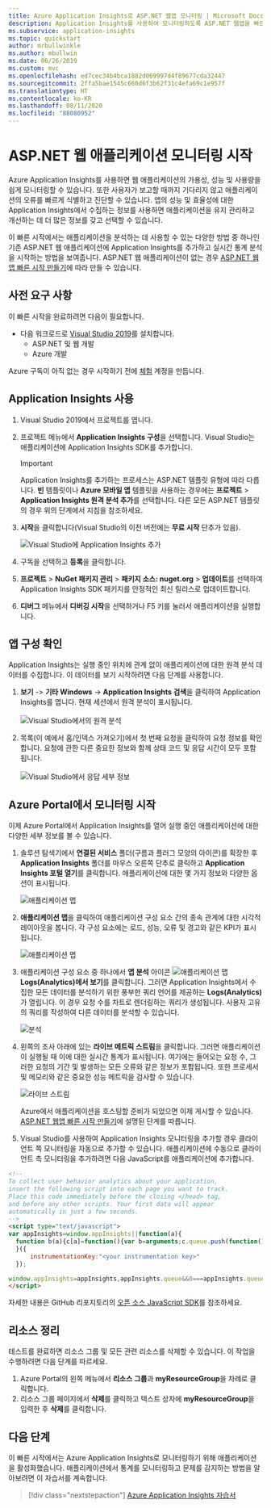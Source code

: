 ```yaml
---
title: Azure Application Insights로 ASP.NET 웹앱 모니터링 | Microsoft Docs
description: Application Insights를 사용하여 모니터링하도록 ASP.NET 웹앱을 빠르게 설정하는 지침을 제공합니다.
ms.subservice: application-insights
ms.topic: quickstart
author: mrbullwinkle
ms.author: mbullwin
ms.date: 06/26/2019
ms.custom: mvc
ms.openlocfilehash: ed7cec34b4bca1882d069997d4f89677cda32447
ms.sourcegitcommit: 2ffa5bae1545c660d6f3b62f31c4efa69c1e957f
ms.translationtype: HT
ms.contentlocale: ko-KR
ms.lasthandoff: 08/11/2020
ms.locfileid: "88080952"
---
```

# <a name="start-monitoring-your-aspnet-web-application"></a>ASP.NET 웹 애플리케이션 모니터링 시작

Azure Application Insights를 사용하면 웹 애플리케이션의 가용성, 성능 및 사용량을 쉽게 모니터링할 수 있습니다.  또한 사용자가 보고할 때까지 기다리지 않고 애플리케이션의 오류를 빠르게 식별하고 진단할 수 있습니다.  앱의 성능 및 효율성에 대한 Application Insights에서 수집하는 정보를 사용하면 애플리케이션을 유지 관리하고 개선하는 데 더 많은 정보를 갖고 선택할 수 있습니다.

이 빠른 시작에서는 애플리케이션을 분석하는 데 사용할 수 있는 다양한 방법 중 하나인 기존 ASP.NET 웹 애플리케이션에 Application Insights를 추가하고 실시간 통계 분석을 시작하는 방법을 보여줍니다. ASP.NET 웹 애플리케이션이 없는 경우 [ASP.NET 웹앱 빠른 시작 만들기](../../app-service/quickstart-dotnet-framework.md)에 따라 만들 수 있습니다.

## <a name="prerequisites"></a>사전 요구 사항
이 빠른 시작을 완료하려면 다음이 필요합니다.

- 다음 워크로드로 [Visual Studio 2019](https://visualstudio.microsoft.com/downloads/?utm_medium=microsoft&utm_source=docs.microsoft.com&utm_campaign=inline+link&utm_content=download+vs2019)를 설치합니다.
    - ASP.NET 및 웹 개발
    - Azure 개발


Azure 구독이 아직 없는 경우 시작하기 전에 [체험](https://azure.microsoft.com/free/) 계정을 만듭니다.

## <a name="enable-application-insights"></a>Application Insights 사용

1. Visual Studio 2019에서 프로젝트를 엽니다.
2. 프로젝트 메뉴에서 **Application Insights 구성**을 선택합니다. Visual Studio는 애플리케이션에 Application Insights SDK를 추가합니다.

    > [!IMPORTANT]
    > Application Insights를 추가하는 프로세스는 ASP.NET 템플릿 유형에 따라 다릅니다. **빈** 템플릿이나 **Azure 모바일 앱** 템플릿을 사용하는 경우에는 **프로젝트** > **Application Insights 원격 분석 추가**를 선택합니다. 다른 모든 ASP.NET 템플릿의 경우 위의 단계에서 지침을 참조하세요. 

3. **시작**을 클릭합니다(Visual Studio의 이전 버전에는 **무료 시작** 단추가 있음).

    ![Visual Studio에 Application Insights 추가](./media/quick-monitor-portal/add-application-insights-b.png)

4. 구독을 선택하고 **등록**을 클릭합니다.

5. **프로젝트** > **NuGet 패키지 관리** > **패키지 소스: nuget.org** > **업데이트**를 선택하여 Application Insights SDK 패키지를 안정적인 최신 릴리스로 업데이트합니다.

6. **디버그** 메뉴에서 **디버깅 시작**을 선택하거나 F5 키를 눌러서 애플리케이션을 실행합니다.

## <a name="confirm-app-configuration"></a>앱 구성 확인

Application Insights는 실행 중인 위치에 관계 없이 애플리케이션에 대한 원격 분석 데이터를 수집합니다. 이 데이터를 보기 시작하려면 다음 단계를 사용합니다.

1. **보기** -> **기타 Windows** -> **Application Insights 검색**을 클릭하여 Application Insights를 엽니다.  현재 세션에서 원격 분석이 표시됩니다.<BR><br>![Visual Studio에서의 원격 분석](./media/quick-monitor-portal/telemetry-in-vs.png)

2. 목록(이 예에서 홈/인덱스 가져오기)에서 첫 번째 요청을 클릭하여 요청 정보를 확인합니다. 요청에 관한 다른 중요한 정보와 함께 상태 코드 및 응답 시간이 모두 포함됩니다.<br><br>![Visual Studio에서 응답 세부 정보](media/quick-monitor-portal/request-details.png)

## <a name="start-monitoring-in-the-azure-portal"></a>Azure Portal에서 모니터링 시작

이제 Azure Portal에서 Application Insights를 열어 실행 중인 애플리케이션에 대한 다양한 세부 정보를 볼 수 있습니다.

1. 솔루션 탐색기에서 **연결된 서비스** 폴더(구름과 플러그 모양의 아이콘)를 확장한 후 **Application Insights** 폴더를 마우스 오른쪽 단추로 클릭하고 **Application Insights 포털 열기**를 클릭합니다.  애플리케이션에 대한 몇 가지 정보와 다양한 옵션이 표시됩니다.

    ![애플리케이션 맵](media/quick-monitor-portal/04-overview.png)

2. **애플리케이션 맵**을 클릭하여 애플리케이션 구성 요소 간의 종속 관계에 대한 시각적 레이아웃을 봅니다.  각 구성 요소에는 로드, 성능, 오류 및 경고와 같은 KPI가 표시됩니다.

    ![애플리케이션 맵](media/quick-monitor-portal/05-appmap.png)

3. 애플리케이션 구성 요소 중 하나에서 **앱 분석** 아이콘 ![애플리케이션 맵](media/quick-monitor-portal/app-viewinlogs-icon.png) **Logs(Analytics)에서 보기**를 클릭합니다. 그러면 Application Insights에서 수집한 모든 데이터를 분석하기 위한 풍부한 쿼리 언어를 제공하는 **Logs(Analytics)** 가 열립니다. 이 경우 요청 수를 차트로 렌더링하는 쿼리가 생성됩니다. 사용자 고유의 쿼리를 작성하여 다른 데이터를 분석할 수 있습니다.

    ![분석](media/quick-monitor-portal/6viewanalytics.png)

4. 왼쪽의 조사 아래에 있는 **라이브 메트릭 스트림**을 클릭합니다. 그러면 애플리케이션이 실행될 때 이에 대한 실시간 통계가 표시됩니다. 여기에는 들어오는 요청 수, 그러한 요청의 기간 및 발생하는 모든 오류와 같은 정보가 포함됩니다. 또한 프로세서 및 메모리와 같은 중요한 성능 메트릭을 검사할 수 있습니다.

    ![라이브 스트림](media/quick-monitor-portal/7livemetrics.png)

    Azure에서 애플리케이션을 호스팅할 준비가 되었으면 이제 게시할 수 있습니다. [ASP.NET 웹앱 빠른 시작 만들기](../../app-service/quickstart-dotnetcore.md#update-the-app-and-redeploy)에 설명된 단계를 따릅니다.

5. Visual Studio를 사용하여 Application Insights 모니터링을 추가할 경우 클라이언트 쪽 모니터링을 자동으로 추가할 수 있습니다. 애플리케이션에 수동으로 클라이언트 측 모니터링을 추가하려면 다음 JavaScript를 애플리케이션에 추가합니다.

```html
<!-- 
To collect user behavior analytics about your application, 
insert the following script into each page you want to track.
Place this code immediately before the closing </head> tag,
and before any other scripts. Your first data will appear 
automatically in just a few seconds.
-->
<script type="text/javascript">
var appInsights=window.appInsights||function(a){
  function b(a){c[a]=function(){var b=arguments;c.queue.push(function(){c[a].apply(c,b)})}}var c={config:a},d=document,e=window;setTimeout(function(){var b=d.createElement("script");b.src=a.url||"https://az416426.vo.msecnd.net/scripts/a/ai.0.js",d.getElementsByTagName("script")[0].parentNode.appendChild(b)});try{c.cookie=d.cookie}catch(a){}c.queue=[];for(var f=["Event","Exception","Metric","PageView","Trace","Dependency"];f.length;)b("track"+f.pop());if(b("setAuthenticatedUserContext"),b("clearAuthenticatedUserContext"),b("startTrackEvent"),b("stopTrackEvent"),b("startTrackPage"),b("stopTrackPage"),b("flush"),!a.disableExceptionTracking){f="onerror",b("_"+f);var g=e[f];e[f]=function(a,b,d,e,h){var i=g&&g(a,b,d,e,h);return!0!==i&&c["_"+f](a,b,d,e,h),i}}return c
  }({
      instrumentationKey:"<your instrumentation key>"
  });

window.appInsights=appInsights,appInsights.queue&&0===appInsights.queue.length&&appInsights.trackPageView();
</script>
```

자세한 내용은 GitHub 리포지토리의 [오픈 소스 JavaScript SDK](https://github.com/Microsoft/ApplicationInsights-JS)를 참조하세요.

## <a name="clean-up-resources"></a>리소스 정리
테스트를 완료하면 리소스 그룹 및 모든 관련 리소스를 삭제할 수 있습니다. 이 작업을 수행하려면 다음 단계를 따르세요.
1. Azure Portal의 왼쪽 메뉴에서 **리소스 그룹**과 **myResourceGroup**을 차례로 클릭합니다.
2. 리소스 그룹 페이지에서 **삭제**를 클릭하고 텍스트 상자에 **myResourceGroup**을 입력한 후 **삭제**를 클릭합니다.

## <a name="next-steps"></a>다음 단계
이 빠른 시작에서는 Azure Application Insights로 모니터링하기 위해 애플리케이션을 활성화했습니다.  애플리케이션에서 통계를 모니터링하고 문제를 감지하는 방법을 알아보려면 이 자습서를 계속합니다.

> [!div class="nextstepaction"]
> [Azure Application Insights 자습서](tutorial-runtime-exceptions.md)
